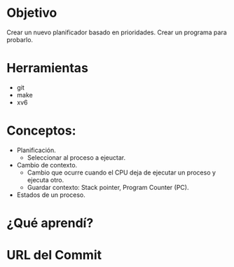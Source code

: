 # Objetivo
Crear un nuevo planificador basado en prioridades.
Crear un programa para probarlo.

# Herramientas
+ git 
+ make
+ xv6

# Conceptos:
+ Planificación.
  + Seleccionar al proceso a ejeuctar.
+ Cambio de contexto.
  + Cambio que ocurre cuando el CPU deja de ejecutar un proceso y ejecuta otro.
  + Guardar contexto: Stack pointer, Program Counter (PC).
+ Estados de un proceso.


# ¿Qué aprendí?

# URL del Commit

